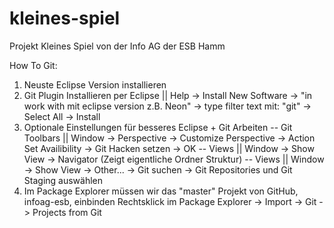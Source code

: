 # kleines-spiel
Projekt Kleines Spiel von der Info AG der ESB Hamm

How To Git:

1. Neuste Eclipse Version installieren
2. Git Plugin Installieren per Eclipse || 
   Help -> Install New Software -> "in work with mit eclipse version z.B. Neon" -> type filter text mit: "git" -> Select All -> Install
3. Optionale Einstellungen für besseres Eclipse + Git Arbeiten 
-- Git Toolbars || Window -> Perspective -> Customize Perspective -> Action Set Availibility -> Git Hacken setzen -> OK
-- Views || Window -> Show View -> Navigator (Zeigt eigentliche Ordner Struktur)
-- Views || Window -> Show View -> Other... -> Git suchen -> Git Repositories und Git Staging auswählen 
4. Im Package Explorer müssen wir das "master" Projekt von GitHub, infoag-esb, einbinden
	 Rechtsklick im Package Explorer -> Import -> Git -> Projects from Git
